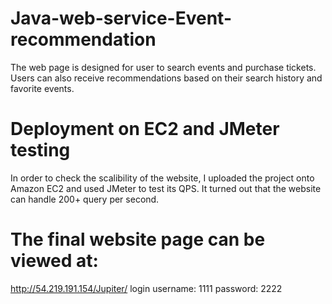 # Java-web-service-Event-recommendation
The web page is designed for user to search events and purchase tickets. Users can also receive recommendations based on their search history and favorite events.

# Deployment on EC2 and JMeter testing
In order to check the scalibility of the website, I uploaded the project onto Amazon EC2 and used JMeter to test its QPS. It turned out that the website can handle 200+ query per second.

# The final website page can be viewed at:
http://54.219.191.154/Jupiter/
login username: 1111
password: 2222

